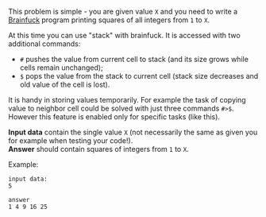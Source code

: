 This problem is simple - you are given value `X` and you need to write a [Brainfuck](../wiki/brainfuck) program
printing squares of all integers from `1` to `X`.

At this time you can use "stack" with brainfuck. It is accessed with two additional commands:

- `#` pushes the value from current cell to stack (and its size grows while cells remain unchanged);
- `$` pops the value from the stack to current cell (stack size decreases and old value of the cell is lost).

It is handy in storing values temporarily. For example the task of copying value to neighbor cell could be solved
with just three commands `#>$`. However this feature is enabled only for specific tasks (like this).

**Input data** contain the single value `X` (not necessarily the same as given you for example when testing your code!).  
**Answer** should contain squares of integers from `1` to `X`.

Example:

    input data:
	5
	
	answer
	1 4 9 16 25

<script>
$(function(){selectLanguage('brainfuck');});
</script>
